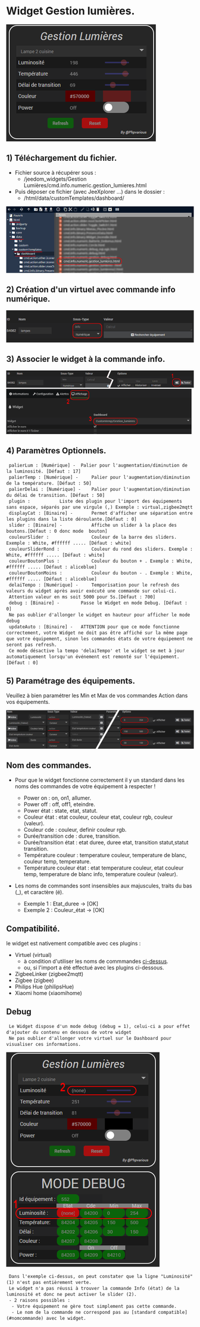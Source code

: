 # Widget Gestion lumières.

![](doc/images/capture1.png)

## 1) Téléchargement du fichier.
- Fichier source à récupérer sous :
  - /jeedom_widgets/Gestion Lumières/cmd.info.numeric.gestion_lumieres.html
- Puis déposer ce fichier (avec JeeXplorer ...) dans le dossier :
  - /html/data/customTemplates/dashboard/
 
 ![](doc/images/installation_virtuel6.png)

## 2) Création d'un virtuel avec commande info numérique.

![](doc/images/installation_virtuel.png)

## 3) Associer le widget à la commande info.

![](doc/images/installation_virtuel2.png)
![](doc/images/installation_virtuel3.png)

## 4) Paramètres Optionnels.

     palierLum : [Numérique] - 	Palier pour l'augmentation/diminution de la luminosité. [Défaut : 17]
     palierTemp : [Numérique] - 	Palier pour l'augmentation/diminution de la température. [Défaut : 50]
     palierDelai : [Numérique] - 	Palier pour l'augmentation/diminution du délai de transition. [Défaut : 50]
	 plugin :			Liste des plugin pour l'import des équipements sans espace, séparés par une virgule (,) Exemple : virtual,zigbee2mqtt
     displayCat : [Binaire] -   	Permet d'afficher une séparation entre les plugins dans la liste déroulante.[Défaut : 0]
     slider : [Binaire] -       	Affiche un slider à la place des boutons.[Défaut : 0 donc mode  bouton]
     couleurSlider :            	Couleur de la barre des sliders. Exemple : White, #ffffff ..... [Défaut : white]
     couleurSliderRond :        	Couleur du rond des sliders. Exemple : White, #ffffff ..... [Défaut : white]
     couleurBoutonPlus :        	Couleur du bouton + . Exemple : White, #ffffff ..... [Défaut : aliceblue]
     couleurBoutonMoins :       	Couleur du bouton - . Exemple : White, #ffffff ..... [Défaut : aliceblue]
     delaiTempo : [Numérique] - 	Temporisation pour le refresh des valeurs du widget après avoir exécuté une commande sur celui-ci.
	 Attention valeur en ms soit 5000 pour 5s.[Défaut : 700]
     debug : [Binaire] - 		Passe le Widget en mode Debug. [Défaut : 0]
	 Ne pas oublier d'allonger le widget en hauteur pour afficher le mode debug
	 updateAuto : [Binaire] - 	ATTENTION pour que ce mode fonctionne correctement, votre Widget ne doit pas être affiché sur la même page que votre équipement, sinon les commandes états de votre équipement ne seront pas refresh.
	 Ce mode désactive la tempo 'delaiTempo' et le widget se met à jour automatiquement lorsqu'un événement est remonté sur l'équipement. [Défaut : 0]

## 5) Paramétrage des équipements.

Veuillez à bien paramétrer les Min et Max de vos commandes Action dans vos équipements.

![](doc/images/installation_virtuel5.png)

<div id='nomcommande'/>

## Nom des commandes.

- Pour que le widget fonctionne correctement il y un standard dans les noms des commandes de votre équipement à respecter !

  - Power on : on, on1, allumer.
  - Power off : off, off1, eteindre.
  - Power état : state, etat, statut.
  - Couleur état : etat couleur, couleur etat, couleur rgb, couleur (valeur).
  - Couleur cde : couleur, definir couleur rgb.
  - Durée/transition cde : duree, transition.
  - Durée/transition état : etat duree, duree etat, transition statut,statut transition.
  - Température couleur : temperature couleur, temperature de blanc, couleur temp, temperature.
  - Température couleur état : etat temperature couleur, etat couleur temp, temperature de blanc info, temperature couleur (valeur).

- Les noms de commandes sont insensibles aux majuscules, traits du bas (_), et caractère (é).
  - Exemple 1 : Etat_duree -> [OK]
  - Exemple 2 : Couleur_état ->  [OK]
  
## Compatibilité.
le widget est nativement compatible avec ces plugins :

- Virtuel (virtual)
  - à condition d'utiliser les noms de commmandes [ci-dessus](#nomcommande).
  - ou, si l'import a été effectué avec les plugins ci-dessous.
- ZigbeeLinker (zigbee2mqtt)
- Zigbee (zigbee)
- Philips Hue (philipsHue)
- Xiaomi home (xiaomihome)

## Debug

     Le Widget dispose d'un mode debug (debug = 1), celui-ci a pour effet d'ajouter du contenu en dessous de votre widget
	 Ne pas oublier d'allonger votre virtuel sur le Dashboard pour visualiser ces informations.
	 
![](doc/images/installation_virtuel7.png)

     Dans l'exemple ci-dessus, on peut constater que la ligne "Luminosité" (1) n'est pas entièrement verte.
	 Le widget n'a pas réussi à trouver la commande Info (état) de la luminosité et donc ne peut activer le slider (2).
	 - 2 raisons possibles :
	  - Votre équipement ne gère tout simplement pas cette commande.
	  - Le nom de la commande ne correspond pas au [standard compatible](#nomcommande) avec le widget.
